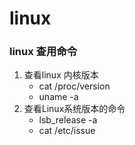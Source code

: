 # linux
### linux 查用命令
1. 查看linux 内核版本
    - cat /proc/version
    - uname -a
2. 查看Linux系统版本的命令
    - lsb_release -a
    - cat /etc/issue

